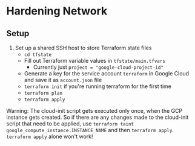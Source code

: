 # Hardening Network
## Setup

1) Set up a shared SSH host to store Terraform state files
    * `cd tfstate`
    * Fill out Terraform variable values in `tfstate/main.tfvars`
        * Currently just `project = "google-cloud-project-id"`
    * Generate a key for the service account `terraform` in Google Cloud and save it as `account.json` file
    * `terraform init` if you're running terraform for the first time
    * `terraform plan`
    * `terraform apply`

Warning: The cloud-init script gets executed only once, when the GCP instance
         gets created.  So if there are any changes made to the cloud-init
         script that need to be applied, use `terraform taint
         google_compute_instance.INSTANCE_NAME` and then `terraform apply`.
         `terraform apply` alone won't work!
